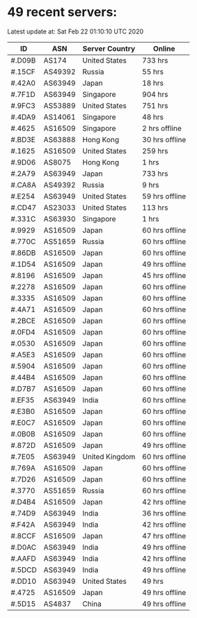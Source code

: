 # 49 recent servers:

Latest update at: Sat Feb 22 01:10:10 UTC 2020

| ID | ASN | Server Country | Online |
| -- | --- | -------------- | ------ |
| #.D09B | AS174 | United States | 733 hrs |
| #.15CF | AS49392 | Russia | 55 hrs |
| #.42A0 | AS63949 | Japan | 18 hrs |
| #.7F1D | AS63949 | Singapore | 904 hrs |
| #.9FC3 | AS53889 | United States | 751 hrs |
| #.4DA9 | AS14061 | Singapore | 48 hrs |
| #.4625 | AS16509 | Singapore | 2 hrs offline |
| #.BD3E | AS63888 | Hong Kong | 30 hrs offline |
| #.1625 | AS16509 | United States | 259 hrs |
| #.9D06 | AS8075 | Hong Kong | 1 hrs |
| #.2A79 | AS63949 | Japan | 733 hrs |
| #.CA8A | AS49392 | Russia | 9 hrs |
| #.E254 | AS63949 | United States | 59 hrs offline |
| #.CD47 | AS23033 | United States | 113 hrs |
| #.331C | AS63930 | Singapore | 1 hrs |
| #.9929 | AS16509 | Japan | 60 hrs offline |
| #.770C | AS51659 | Russia | 60 hrs offline |
| #.86DB | AS16509 | Japan | 60 hrs offline |
| #.1D54 | AS16509 | Japan | 49 hrs offline |
| #.8196 | AS16509 | Japan | 45 hrs offline |
| #.2278 | AS16509 | Japan | 60 hrs offline |
| #.3335 | AS16509 | Japan | 60 hrs offline |
| #.4A71 | AS16509 | Japan | 60 hrs offline |
| #.2BCE | AS16509 | Japan | 60 hrs offline |
| #.0FD4 | AS16509 | Japan | 60 hrs offline |
| #.0530 | AS16509 | Japan | 60 hrs offline |
| #.A5E3 | AS16509 | Japan | 60 hrs offline |
| #.5904 | AS16509 | Japan | 60 hrs offline |
| #.44B4 | AS16509 | Japan | 60 hrs offline |
| #.D7B7 | AS16509 | Japan | 60 hrs offline |
| #.EF35 | AS63949 | India | 60 hrs offline |
| #.E3B0 | AS16509 | Japan | 60 hrs offline |
| #.E0C7 | AS16509 | Japan | 60 hrs offline |
| #.0B0B | AS16509 | Japan | 60 hrs offline |
| #.872D | AS16509 | Japan | 49 hrs offline |
| #.7E05 | AS63949 | United Kingdom | 60 hrs offline |
| #.769A | AS16509 | Japan | 60 hrs offline |
| #.7D26 | AS16509 | Japan | 60 hrs offline |
| #.3770 | AS51659 | Russia | 60 hrs offline |
| #.D4B4 | AS16509 | Japan | 42 hrs offline |
| #.74D9 | AS63949 | India | 36 hrs offline |
| #.F42A | AS63949 | India | 42 hrs offline |
| #.8CCF | AS16509 | Japan | 47 hrs offline |
| #.D0AC | AS63949 | India | 49 hrs offline |
| #.AAFD | AS63949 | India | 42 hrs offline |
| #.5DCD | AS63949 | India | 49 hrs offline |
| #.DD10 | AS63949 | United States | 49 hrs |
| #.4725 | AS16509 | Japan | 49 hrs offline |
| #.5D15 | AS4837 | China | 49 hrs offline |

